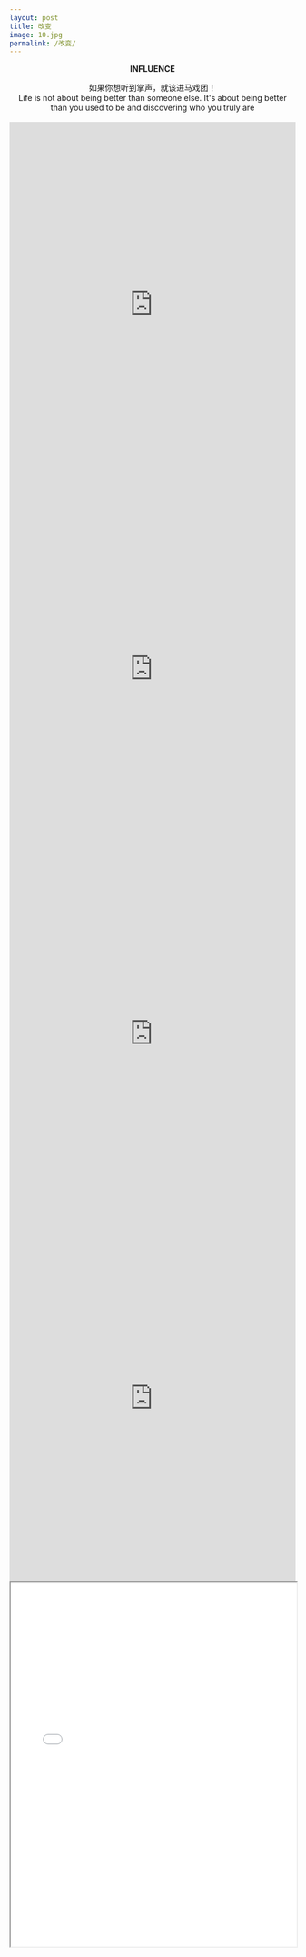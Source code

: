 ```yaml
---
layout: post
title: 改变
image: 10.jpg
permalink: /改变/
---
```


**<center> INFLUENCE </center>**

<iframe src="/vedio/rainbow.mp3" allow="autoplay" style="display:none" id="iframeAudio"></iframe>

<center>如果你想听到掌声，就该进马戏团！<br>  
Life is not about being better than someone else. It's about being better than you used to be and discovering who you truly are </center>
  
<br>

<center>
<iframe src="https://drive.google.com/viewerng/
viewer?embedded=true&url=https://github.com/banklz/banklz.github.io/raw/master/vedio/1%E5%8D%B7.pdf" frameborder="0" width="100%" height=642>
<object data="/vedio/1卷.pdf" width="100%" height="100%" type="application/pdf"></object>
</iframe>

<br>
<center>
<iframe src="https://drive.google.com/viewerng/
viewer?embedded=true&url=https://github.com/banklz/banklz.github.io/raw/master/vedio/2%E5%8D%B7.pdf" frameborder="0" width="100%" height=642>
<object data="/vedio/2卷.pdf" width="100%" height="100%" type="application/pdf"></object>
</iframe>

<br>
<center>
<iframe src="https://drive.google.com/viewerng/
viewer?embedded=true&url=https://github.com/banklz/banklz.github.io/raw/master/vedio/3%E5%8D%B7.pdf" frameborder="0" width="100%" height=642>
<object data="/vedio/3卷.pdf" width="100%" height="100%" type="application/pdf"></object>
</iframe>

<br>
<center>
<iframe src="https://drive.google.com/viewerng/
viewer?embedded=true&url=https://github.com/banklz/banklz.github.io/raw/master/vedio/4%E5%8D%B7.pdf" frameborder="0" width="100%" height=642>
<object data="/vedio/4卷.pdf" width="100%" height="100%" type="application/pdf"></object>
</iframe>

<br>
<center>
<iframe src="/vedio/5卷.pdf" width="100%" height=642 type="application/pdf">
<object data="/vedio/5卷.pdf" width="100%" height=642 type="application/pdf"></object>
</iframe>

<br>
<object data="/vedio/中国K12在线教育市场调研 及用户消费行为报告.pdf" width="100%" height="100%" type="application/pdf"></object>
